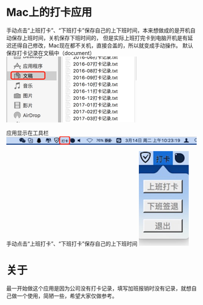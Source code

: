 
Mac上的打卡应用
=============
手动点击“上班打卡”、“下班打卡”保存自己的上下班时间，本来想做成的是开机自动保存上班时间，关机保存下班时间的，
但是实际上班打完卡到电脑开机是有延迟还得自己修改，Mac现在都不关机，直接合盖的，所以就变成手动操作。
默认保存打卡记录在文稿中（document）
<img src="https://raw.githubusercontent.com/wzpforowrk/SignIn/master/Snapshots/1.png" width="344">

应用显示在工具栏
<img src="https://raw.githubusercontent.com/wzpforowrk/SignIn/master/Snapshots/3.png" width="540">

手动点击“上班打卡”、“下班打卡”保存自己的上下班时间
<img src="https://raw.githubusercontent.com/wzpforowrk/SignIn/master/Snapshots/2.png" width="132">

关于
=======
最一开始做这个应用是因为公司没有打卡记录，填写加班报销时没有记录，就想自己做一个使用，简陋一些，希望大家仅做参考。
